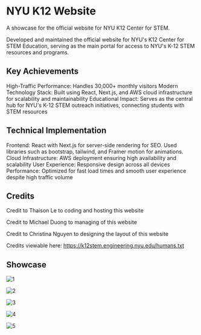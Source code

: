 # NYU K12 Website
A showcase for the official website for NYU K12 Center for STEM.

Developed and maintained the official website for NYU's K12 Center for STEM Education, serving as the main portal for access to NYU's K-12 STEM resources and programs.

## Key Achievements

High-Traffic Performance: Handles 30,000+ monthly visitors
Modern Technology Stack: Built using React, Next.js, and AWS cloud infrastructure for scalability and maintainability
Educational Impact: Serves as the central hub for NYU's K-12 STEM outreach initiatives, connecting students with STEM resources

## Technical Implementation

Frontend: React with Next.js for server-side rendering for SEO. Used libraries such as bootstrap, tailwind, and Framer motion for animations.
Cloud Infrastructure: AWS deployment ensuring high availability and scalability
User Experience: Responsive design across all devices
Performance: Optimized for fast load times and smooth user experience despite high traffic volume

## Credits

Credit to Thaison Le to coding and hosting this website

Credit to Michael Duong to managing of this website

Credit to Christina Nguyen to designing the layout of this website

Credits viewable here:
https://k12stem.engineering.nyu.edu/humans.txt

## Showcase

![1](/website1.png)

![2](/website2.png)

![3](/website3.png)

![4](/website4.png)

![5](/website5.png)

